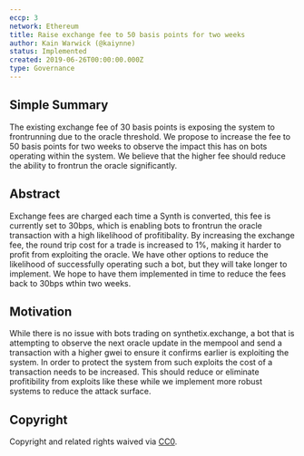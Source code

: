 ```yaml
---
eccp: 3
network: Ethereum
title: Raise exchange fee to 50 basis points for two weeks
author: Kain Warwick (@kaiynne)
status: Implemented
created: 2019-06-26T00:00:00.000Z
type: Governance
---
```


## Simple Summary

<!--"If you can't explain it simply, you don't understand it well enough." Provide a simplified and layman-accessible explanation of the ECCP.-->

The existing exchange fee of 30 basis points is exposing the system to frontrunning due to the oracle threshold. We propose to increase the fee to 50 basis points for two weeks to observe the impact this has on bots operating within the system. We believe that the higher fee should reduce the ability to frontrun the oracle significantly.

## Abstract

<!--A short (~200 word) description of the variable change proposed.-->

Exchange fees are charged each time a Synth is converted, this fee is currently set to 30bps, which is enabling bots to frontrun the oracle transaction with a high likelihood of profitibality. By increasing the exchange fee, the round trip cost for a trade is increased to 1%, making it harder to profit from exploiting the oracle. We have other options to reduce the likelihood of successfully operating such a bot, but they will take longer to implement. We hope to have them implemented in time to reduce the fees back to 30bps wthin two weeks.

## Motivation

<!--The motivation is critical for ECCPs that want to update variables within Elysian. It should clearly explain why the existing variable is not incentive aligned. ECCP submissions without sufficient motivation may be rejected outright.-->

While there is no issue with bots trading on synthetix.exchange, a bot that is attempting to observe the next oracle update in the mempool and send a transaction with a higher gwei to ensure it confirms earlier is exploiting the system. In order to protect the system from such exploits the cost of a transaction needs to be increased. This should reduce or eliminate profitibility from exploits like these while we implement more robust systems to reduce the attack surface.

## Copyright

Copyright and related rights waived via [CC0](https://creativecommons.org/publicdomain/zero/1.0/).
